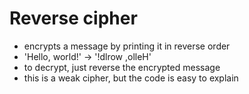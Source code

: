 # Reverse cipher

* encrypts a message by printing it in reverse order
* 'Hello, world!' -> '!dlrow ,olleH'
* to decrypt, just reverse the encrypted message
* this is a weak cipher, but the code is easy to explain

